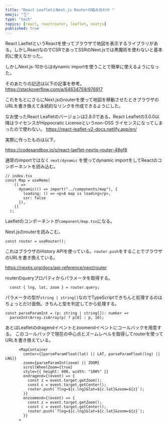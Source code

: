 ```yaml
---
title: "React LeafletとNext.js Routerの組み合わせ "
emoji: "👌"
type: "tech"
topics: [react, reactrouter, leaflet, nextjs]
published: true
---
```

React LaefletというReactを使ってブラウザで地図を表示するライブラリがある。しかしReactなのでCSRであってSSRのNext.jsでは黒魔術を使わないと基本的に使えなかった。

しかしNext.js-10からはdynamic importを使うことで簡単に使えるようになった。

そのあたりの記述は以下の記事を参考。
https://stackoverflow.com/a/64634759/976917

これをもとにさらにNext.jsのrouterを使って地図を移動させたときブラウザのURLを書き換えて永続的なリンクを作成できるようにした。

なお使ったReact Leafletのバージョンは2.8.0である。React Leafletの3.0.0以降はライセンスがHippocratic Licenseというnon-OSS ライセンスになってしまったので使わない。
https://react-leaflet-v2-docs.netlify.app/en/

実際に作ったものは以下。

https://codesandbox.io/s/react-laeflet-nextjs-router-48gf8

通常のimportではなく `next/dynamic` を使ってdynamic importをしてReactのコンポーネントを読み込む。

```tsx
// index.tsx
const Map = useMemo(
    () =>
      dynamic(() => import("../components/map"), {
        loading: () => <p>A map is loading</p>,
        ssr: false
      }),
    []
  );
```

Laefletのコンポーネントが`component/map.tsx`になる。

Next.jsのrouterを読みこむ。

```tsx
const router = useRouter();
```
これはブラウザのHistory APIを使っている。`router.push`をすることでブラウザのURLを書き換えている。

https://nextjs.org/docs/api-reference/next/router

routerのqueryプロパティからパラメータを取得する。

```tsx
  const { lng, lat, zoom } = router.query;
```

パラメータの型が`string | string[]`なのでTypeScriptできちんと処理するのはちょっとだけ面倒。きちんと型を判定してから処理する。

```tsx
const parseParamInt = (p: string | string[]): number =>
  parseInt(Array.isArray(p) ? p[0] : p, 10);
```

あとはLeafletのdragendイベントとzoomendイベントにコールバックを用意する。
このコールバックで現在の中心点とズームレベルを取得してrouterを使ってURLを書き換えている。

```tsx
      <MapContainer
        center={[parseParamFloat(lat) || LAT, parseParamFloat(lng) || LNG]}
        zoom={parseParamInt(zoom) || ZOOM}
        scrollWheelZoom={true}
        style={{ height: 400, width: "100%" }}
        ondragend={(event) => {
          const z = event.target.getZoom();
          const c = event.target.getCenter();
          router.push(`?lng=${c.lng}&lat=${c.lat}&zoom=${z}`);
        }}
        onzoomend={(event) => {
          const z = event.target.getZoom();
          const c = event.target.getCenter();
          router.push(`?lng=${c.lng}&lat=${c.lat}&zoom=${z}`);
        }}
      >
```
